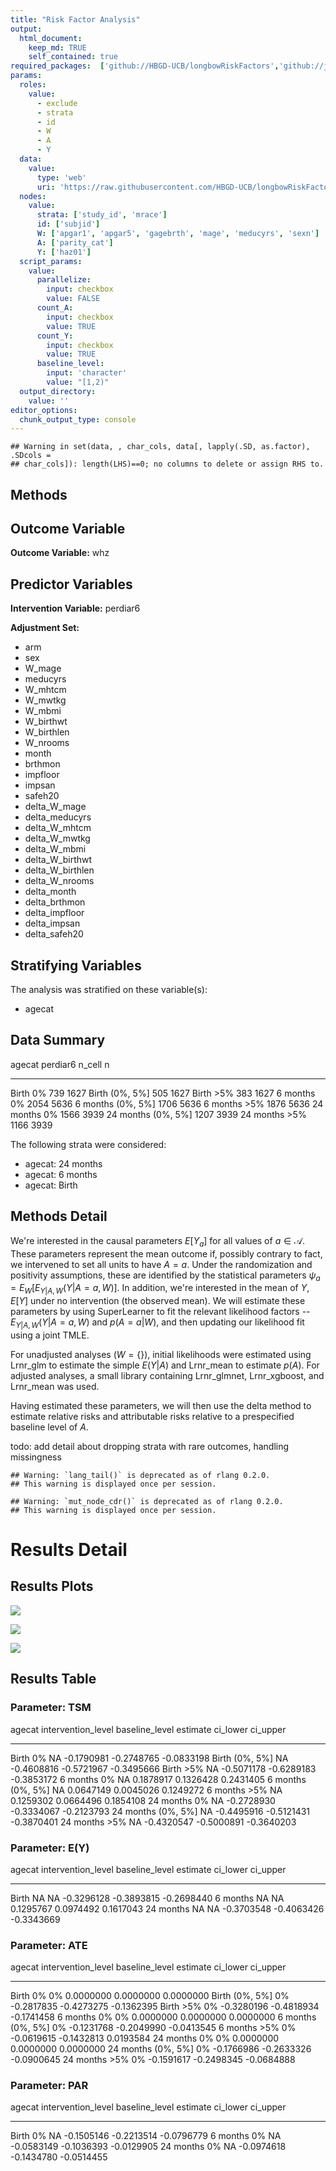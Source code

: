 ```yaml
---
title: "Risk Factor Analysis"
output: 
  html_document:
    keep_md: TRUE
    self_contained: true
required_packages:  ['github://HBGD-UCB/longbowRiskFactors','github://jeremyrcoyle/skimr@vector_types', 'github://tlverse/delayed']
params:
  roles:
    value:
      - exclude
      - strata
      - id
      - W
      - A
      - Y
  data: 
    value: 
      type: 'web'
      uri: 'https://raw.githubusercontent.com/HBGD-UCB/longbowRiskFactors/master/inst/sample_data/birthwt_data.rdata'
  nodes:
    value:
      strata: ['study_id', 'mrace']
      id: ['subjid']
      W: ['apgar1', 'apgar5', 'gagebrth', 'mage', 'meducyrs', 'sexn']
      A: ['parity_cat']
      Y: ['haz01']
  script_params:
    value:
      parallelize:
        input: checkbox
        value: FALSE
      count_A:
        input: checkbox
        value: TRUE
      count_Y:
        input: checkbox
        value: TRUE        
      baseline_level:
        input: 'character'
        value: "[1,2)"
  output_directory:
    value: ''
editor_options: 
  chunk_output_type: console
---
```







```
## Warning in set(data, , char_cols, data[, lapply(.SD, as.factor), .SDcols =
## char_cols]): length(LHS)==0; no columns to delete or assign RHS to.
```

## Methods
## Outcome Variable

**Outcome Variable:** whz

## Predictor Variables

**Intervention Variable:** perdiar6

**Adjustment Set:**

* arm
* sex
* W_mage
* meducyrs
* W_mhtcm
* W_mwtkg
* W_mbmi
* W_birthwt
* W_birthlen
* W_nrooms
* month
* brthmon
* impfloor
* impsan
* safeh20
* delta_W_mage
* delta_meducyrs
* delta_W_mhtcm
* delta_W_mwtkg
* delta_W_mbmi
* delta_W_birthwt
* delta_W_birthlen
* delta_W_nrooms
* delta_month
* delta_brthmon
* delta_impfloor
* delta_impsan
* delta_safeh20

## Stratifying Variables

The analysis was stratified on these variable(s):

* agecat

## Data Summary

agecat      perdiar6    n_cell      n
----------  ---------  -------  -----
Birth       0%             739   1627
Birth       (0%, 5%]       505   1627
Birth       >5%            383   1627
6 months    0%            2054   5636
6 months    (0%, 5%]      1706   5636
6 months    >5%           1876   5636
24 months   0%            1566   3939
24 months   (0%, 5%]      1207   3939
24 months   >5%           1166   3939


The following strata were considered:

* agecat: 24 months
* agecat: 6 months
* agecat: Birth



## Methods Detail

We're interested in the causal parameters $E[Y_a]$ for all values of $a \in \mathcal{A}$. These parameters represent the mean outcome if, possibly contrary to fact, we intervened to set all units to have $A=a$. Under the randomization and positivity assumptions, these are identified by the statistical parameters $\psi_a=E_W[E_{Y|A,W}(Y|A=a,W)]$.  In addition, we're interested in the mean of $Y$, $E[Y]$ under no intervention (the observed mean). We will estimate these parameters by using SuperLearner to fit the relevant likelihood factors -- $E_{Y|A,W}(Y|A=a,W)$ and $p(A=a|W)$, and then updating our likelihood fit using a joint TMLE.

For unadjusted analyses ($W=\{\}$), initial likelihoods were estimated using Lrnr_glm to estimate the simple $E(Y|A)$ and Lrnr_mean to estimate $p(A)$. For adjusted analyses, a small library containing Lrnr_glmnet, Lrnr_xgboost, and Lrnr_mean was used.

Having estimated these parameters, we will then use the delta method to estimate relative risks and attributable risks relative to a prespecified baseline level of $A$.

todo: add detail about dropping strata with rare outcomes, handling missingness



```
## Warning: `lang_tail()` is deprecated as of rlang 0.2.0.
## This warning is displayed once per session.
```

```
## Warning: `mut_node_cdr()` is deprecated as of rlang 0.2.0.
## This warning is displayed once per session.
```




# Results Detail

## Results Plots
![](/tmp/c23c8432-49ee-41a2-97d7-d00629e5a750/51da8ab8-cbed-48f8-8319-7c54b7edcf58/REPORT_files/figure-html/plot_tsm-1.png)<!-- -->



![](/tmp/c23c8432-49ee-41a2-97d7-d00629e5a750/51da8ab8-cbed-48f8-8319-7c54b7edcf58/REPORT_files/figure-html/plot_ate-1.png)<!-- -->



![](/tmp/c23c8432-49ee-41a2-97d7-d00629e5a750/51da8ab8-cbed-48f8-8319-7c54b7edcf58/REPORT_files/figure-html/plot_par-1.png)<!-- -->

## Results Table

### Parameter: TSM


agecat      intervention_level   baseline_level      estimate     ci_lower     ci_upper
----------  -------------------  ---------------  -----------  -----------  -----------
Birth       0%                   NA                -0.1790981   -0.2748765   -0.0833198
Birth       (0%, 5%]             NA                -0.4608816   -0.5721967   -0.3495666
Birth       >5%                  NA                -0.5071178   -0.6289183   -0.3853172
6 months    0%                   NA                 0.1878917    0.1326428    0.2431405
6 months    (0%, 5%]             NA                 0.0647149    0.0045026    0.1249272
6 months    >5%                  NA                 0.1259302    0.0664496    0.1854108
24 months   0%                   NA                -0.2728930   -0.3334067   -0.2123793
24 months   (0%, 5%]             NA                -0.4495916   -0.5121431   -0.3870401
24 months   >5%                  NA                -0.4320547   -0.5000891   -0.3640203


### Parameter: E(Y)


agecat      intervention_level   baseline_level      estimate     ci_lower     ci_upper
----------  -------------------  ---------------  -----------  -----------  -----------
Birth       NA                   NA                -0.3296128   -0.3893815   -0.2698440
6 months    NA                   NA                 0.1295767    0.0974492    0.1617043
24 months   NA                   NA                -0.3703548   -0.4063426   -0.3343669


### Parameter: ATE


agecat      intervention_level   baseline_level      estimate     ci_lower     ci_upper
----------  -------------------  ---------------  -----------  -----------  -----------
Birth       0%                   0%                 0.0000000    0.0000000    0.0000000
Birth       (0%, 5%]             0%                -0.2817835   -0.4273275   -0.1362395
Birth       >5%                  0%                -0.3280196   -0.4818934   -0.1741458
6 months    0%                   0%                 0.0000000    0.0000000    0.0000000
6 months    (0%, 5%]             0%                -0.1231768   -0.2049990   -0.0413545
6 months    >5%                  0%                -0.0619615   -0.1432813    0.0193584
24 months   0%                   0%                 0.0000000    0.0000000    0.0000000
24 months   (0%, 5%]             0%                -0.1766986   -0.2633326   -0.0900645
24 months   >5%                  0%                -0.1591617   -0.2498345   -0.0684888


### Parameter: PAR


agecat      intervention_level   baseline_level      estimate     ci_lower     ci_upper
----------  -------------------  ---------------  -----------  -----------  -----------
Birth       0%                   NA                -0.1505146   -0.2213514   -0.0796779
6 months    0%                   NA                -0.0583149   -0.1036393   -0.0129905
24 months   0%                   NA                -0.0974618   -0.1434780   -0.0514455
